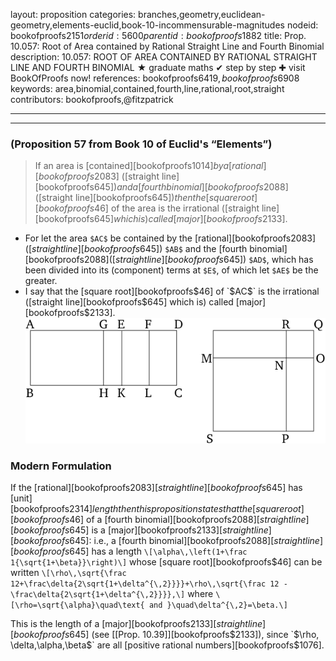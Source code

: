 layout: proposition
categories: branches,geometry,euclidean-geometry,elements-euclid,book-10-incommensurable-magnitudes
nodeid: bookofproofs$2151
orderid: 5600
parentid: bookofproofs$1882
title: Prop. 10.057: Root of Area contained by Rational Straight Line and Fourth Binomial
description: 10.057: ROOT OF AREA CONTAINED BY RATIONAL STRAIGHT LINE AND FOURTH BINOMIAL &#9733; graduate maths &#10004; step by step &#10010; visit BookOfProofs now!
references: bookofproofs$6419,bookofproofs$6908
keywords: area,binomial,contained,fourth,line,rational,root,straight
contributors: bookofproofs,@fitzpatrick

---


---

### (Proposition 57 from Book 10 of Euclid's “Elements”)

> If an area is [contained][bookofproofs$1014] by a [rational][bookofproofs$2083] ([straight line][bookofproofs$645]) and a [fourth binomial][bookofproofs$2088] ([straight line][bookofproofs$645]) then the [square root][bookofproofs$46] of the area is the irrational ([straight line][bookofproofs$645] which is) called [major][bookofproofs$2133].
* For let the area `$AC$` be contained by the [rational][bookofproofs$2083] ([straight line][bookofproofs$645]) `$AB$` and the [fourth binomial][bookofproofs$2088] ([straight line][bookofproofs$645]) `$AD$`, which has been divided into its (component) terms at `$E$`, of which let `$AE$` be the greater.
* I say that the [square root][bookofproofs$46] of `$AC$` is the irrational ([straight line][bookofproofs$645] which is) called [major][bookofproofs$2133].
![fig054e](https://github.com/bookofproofs/bookofproofs.github.io/blob/main/_sources/_assets/images/euclid/Book10/fig054e.png?raw=true)



### Modern Formulation

If the [rational][bookofproofs$2083] [straight line][bookofproofs$645] has [unit][bookofproofs$2314] length then this proposition states that the [square root][bookofproofs$46] of a [fourth binomial][bookofproofs$2088] [straight line][bookofproofs$645] is a [major][bookofproofs$2133] [straight line][bookofproofs$645]: i.e., a [fourth binomial][bookofproofs$2088] [straight line][bookofproofs$645] has a length 
`\[\alpha\,\left(1+\frac 1{\sqrt{1+\beta}}\right)\]` 
whose [square root][bookofproofs$46] can be written 
`\[\rho\,\sqrt{\frac 12+\frac\delta{2\sqrt{1+\delta^{\,2}}}}+\rho\,\sqrt{\frac 12 -\frac\delta{2\sqrt{1+\delta^{\,2}}}},\]` 
where 
`\[\rho=\sqrt{\alpha}\quad\text{ and }\quad\delta^{\,2}=\beta.\]` 

This is the length of a [major][bookofproofs$2133] [straight line][bookofproofs$645] (see [[Prop. 10.39]][bookofproofs$2133]), since `$\rho, \delta,\alpha,\beta$` are all [positive rational numbers][bookofproofs$1076].